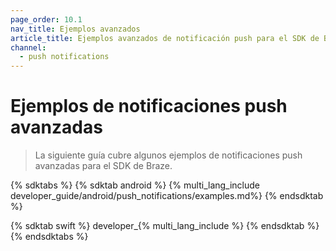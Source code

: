 ```yaml
---
page_order: 10.1
nav_title: Ejemplos avanzados
article_title: Ejemplos avanzados de notificación push para el SDK de Braze
channel:
  - push notifications
---
```


# Ejemplos de notificaciones push avanzadas

> La siguiente guía cubre algunos ejemplos de notificaciones push avanzadas para el SDK de Braze.

{% sdktabs %}
{% sdktab android %}
{% multi_lang_include developer_guide/android/push_notifications/examples.md%}
{% endsdktab %}

{% sdktab swift %}
 developer_{% multi_lang_include %}
{% endsdktab %}
{% endsdktabs %}
